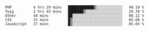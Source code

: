 <!--START_SECTION:waka-->
```text
PHP          4 hrs 29 mins   ████████████▒░░░░░░░░░░░░   49.19 % 
Twig         2 hrs 43 mins   ███████▒░░░░░░░░░░░░░░░░░   29.76 % 
Other        44 mins         ██░░░░░░░░░░░░░░░░░░░░░░░   08.12 % 
CSS          31 mins         █▒░░░░░░░░░░░░░░░░░░░░░░░   05.66 % 
JavaScript   27 mins         █▒░░░░░░░░░░░░░░░░░░░░░░░   05.03 % 
```
<!--END_SECTION:waka-->

